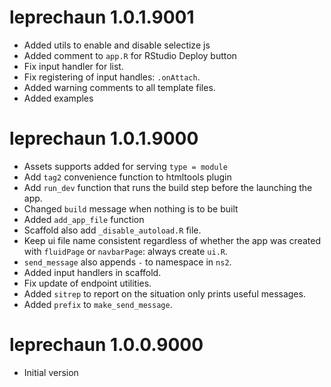 # leprechaun 1.0.1.9001

- Added utils to enable and disable selectize js
- Added comment to `app.R` for RStudio Deploy button
- Fix input handler for list.
- Fix registering of input handles: `.onAttach`.
- Added warning comments to all template files.
- Added examples

# leprechaun 1.0.1.9000

- Assets supports added for serving `type = module`
- Add `tag2` convenience function to htmltools plugin
- Add `run_dev` function that runs the build step before
the launching the app.
- Changed `build` message when nothing is to be built
- Added `add_app_file` function
- Scaffold also add `_disable_autoload.R` file.
- Keep ui file name consistent regardless of whether the app
was created with `fluidPage` or `navbarPage`: always create
`ui.R`.
- `send_message` also appends `-` to namespace in `ns2`.
- Added input handlers in scaffold.
- Fix update of endpoint utilities.
- Added `sitrep` to report on the situation
only prints useful messages.
- Added `prefix` to `make_send_message`.

# leprechaun 1.0.0.9000

- Initial version
